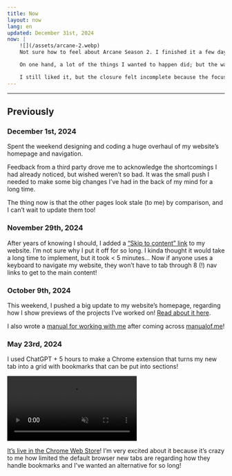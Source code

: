 ```yaml
---
title: Now
layout: now
lang: en
updated: December 31st, 2024
now: |
    ![](/assets/arcane-2.webp)
    Not sure how to feel about Arcane Season 2. I finished it a few days ago and can’t get it out of my head.

    On one hand, a lot of the things I wanted to happen did; but the way everything was handled made the world and the characters within it feel less… real, compared to Season 1 → smaller emotional investment. S2 felt more like a “videogame adaptation”, whereas S1 felt like a standalone storytelling masterpiece that I’d recommend to anyone.

    I still liked it, but the closure felt incomplete because the focus shifted.
---
```



---


## Previously

### December 1st, 2024

Spent the weekend designing and coding a huge overhaul of my website’s homepage and navigation. 

Feedback from a third party drove me to acknowledge the shortcomings I had already noticed, but wished weren’t so bad. It was the small push I needed to make some big changes I’ve had in the back of my mind for a long&nbsp;time.

The thing now is that the other pages look stale (to me) by comparison, and I can’t wait to update them too!

### November 29th, 2024

After years of knowing I should, I added a [“Skip to content” link](https://css-tricks.com/how-to-create-a-skip-to-content-link/) to my website. I’m not sure why I put it off for so long. I kinda thought it would take a long time to implement, but it took < 5 minutes… Now if anyone uses a keyboard to navigate my website, they won’t have to tab through 8 (!) nav links to get to the main content!

### October 9th, 2024

This weekend, I pushed a big update to my website’s homepage, regarding how I show previews of the projects I’ve worked on! [Read about it here](/en/portfolio-project-showcase).

I also wrote a [manual for working with me](/{{page.lang}}/manual) after coming across [manualof.me](https://www.manualof.me/about)!


### May 23rd, 2024

I used ChatGPT + 5 hours to make a Chrome extension that turns my new tab into a grid with bookmarks that can be put into sections! 

<video autoplay loop muted src="/uploads/bookmarks-2024-05-15.mp4" class="w-100 br3"></video>

[It’s live in the Chrome Web Store](https://chromewebstore.google.com/detail/bookmarks-tab/ofijmedbafaffedkkhpgandnchdnbgoo)! I’m very excited about it because it’s crazy to me how limited the default browser new tabs are regarding how they handle bookmarks and I’ve wanted an alternative for so long!
